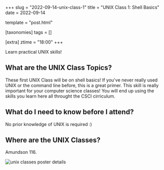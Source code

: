 +++
slug = "2022-09-14-unix-class-1"
title = "UNIX Class 1: Shell Basics"
date = 2022-09-14

template = "post.html"

[taxonomies]
tags = []

[extra]
ztime = "18:00"
+++

Learn practical UNIX skills!

<!-- more -->

## What are the UNIX Class Topics?

These first UNIX Class will be on shell basics! If you've never really used UNIX or the command line before, this is a great primer.
This skill is really important for your computer science classes! You will end up using the skills you learn here all throught the CSCI cirriculum.

## What do I need to know before I attend?

No prior knowledge of UNIX is required :)

## Where are the UNIX Classes?

Amundson 116.

![unix classes poster details](/static/events/2022/unix.jpg)
